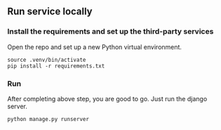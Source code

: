 ## Run service locally

### Install the requirements and set up the third-party services

Open the repo and set up a new Python virtual environment.

```commandline
source .venv/bin/activate
pip install -r requirements.txt
```

### Run

After completing above step, you are good to go. Just run the django server.

```commandline
python manage.py runserver
```
